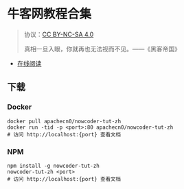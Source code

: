 <!--
    需要填充的占位符：
    
    README.md
    
        牛客网教程合集：文档中文名
        {nameEn}：文档英文名
        {urlEn}：文档原始链接
        nwcd：域名前缀
        飞龙：负责人名称
        wizardforcel：负责人 Github 用户名
        562826179：负责人 QQ
        nowcoder-tut-zh：ApacheCN 的 Github 仓库名称
        nowcoder-tut-zh：DockerHub 仓库名称
        nowcoder-tut-zh：PYPI 包名称
        nowcoder-tut-zh：NPM 包名称
    
    CNAME
    
        nwcd：域名前缀

    index.html
    
        牛客网教程合集：文档中文名
        #009d9c：显示颜色
        nowcoder-tut-zh：ApacheCN 的 Github 仓库名称

    asset/docsify-flygon-footer.js
    
        nowcoder-tut-zh：ApacheCN 的 Github 仓库名称
-->

# 牛客网教程合集

> 协议：[CC BY-NC-SA 4.0](http://creativecommons.org/licenses/by-nc-sa/4.0/)
> 
> 真相一旦入眼，你就再也无法视而不见。——《黑客帝国》

* [在线阅读](https://nwcd.flygon.net)

## 下载

### Docker

```
docker pull apachecn0/nowcoder-tut-zh
docker run -tid -p <port>:80 apachecn0/nowcoder-tut-zh
# 访问 http://localhost:{port} 查看文档
```

### NPM

```
npm install -g nowcoder-tut-zh
nowcoder-tut-zh <port>
# 访问 http://localhost:{port} 查看文档
```
